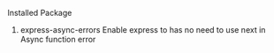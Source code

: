 Installed Package

1. express-async-errors
   Enable express to has no need to use next in Async function error

